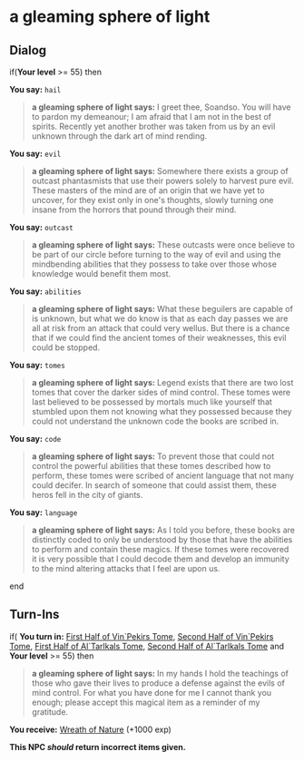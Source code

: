 # a gleaming sphere of light
## Dialog

if(**Your level** >= 55) then


**You say:** `hail`




>**a gleaming sphere of light says:** I greet thee, Soandso. You will have to pardon my demeanour; I am afraid that I am not in the best of spirits. Recently yet another brother was taken from us by an evil unknown through the dark art of mind rending.


**You say:** `evil`




>**a gleaming sphere of light says:** Somewhere there exists a group of outcast phantasmists that use their powers solely to harvest pure evil. These masters of the mind are of an origin that we have yet to uncover, for they exist only in one's thoughts, slowly turning one insane from the horrors that pound through their mind.


**You say:** `outcast`




>**a gleaming sphere of light says:** These outcasts were once believe to be part of our circle before turning to the way of evil and using the mindbending abilities that they possess to take over those whose knowledge would benefit them most.


**You say:** `abilities`




>**a gleaming sphere of light says:** What these beguilers are capable of is unknown, but what we do know is that as each day passes we are all at risk from an attack that could very wellus. But there is a chance that if we could find the ancient tomes of their weaknesses, this evil could be stopped.


**You say:** `tomes`




>**a gleaming sphere of light says:** Legend exists that there are two lost tomes that cover the darker sides of mind control. These tomes were last believed to be possessed by mortals much like yourself that stumbled upon them not knowing what they possessed because they could not understand the unknown code the books are scribed in.


**You say:** `code`




>**a gleaming sphere of light says:** To prevent those that could not control the powerful abilities that these tomes described how to perform, these tomes were scribed of ancient language that not many could decifer. In search of someone that could assist them, these heros fell in the city of giants.


**You say:** `language`




>**a gleaming sphere of light says:** As I told you before, these books are distinctly coded to only be understood by those that have the abilities to perform and contain these magics. If these tomes were recovered it is very possible that I could decode them and develop an immunity to the mind altering attacks that I feel are upon us.

end

## Turn-Ins





if( **You turn in:** [First Half of Vin\`Pekirs Tome](/item/31445), [Second Half of Vin\`Pekirs Tome](/item/31446), [First Half of Al\`Tarlkals Tome](/item/31443), [Second Half of Al\`Tarlkals Tome](/item/31444) and **Your level** >= 55) then


>**a gleaming sphere of light says:** In my hands I hold the teachings of those who gave their lives to produce a defense against the evils of mind control. For what you have done for me I cannot thank you enough; please accept this magical item as a reminder of my gratitude.


 **You receive:**  [Wreath of Nature](/item/1325) (+1000 exp)

**This NPC *should* return incorrect items given.**
